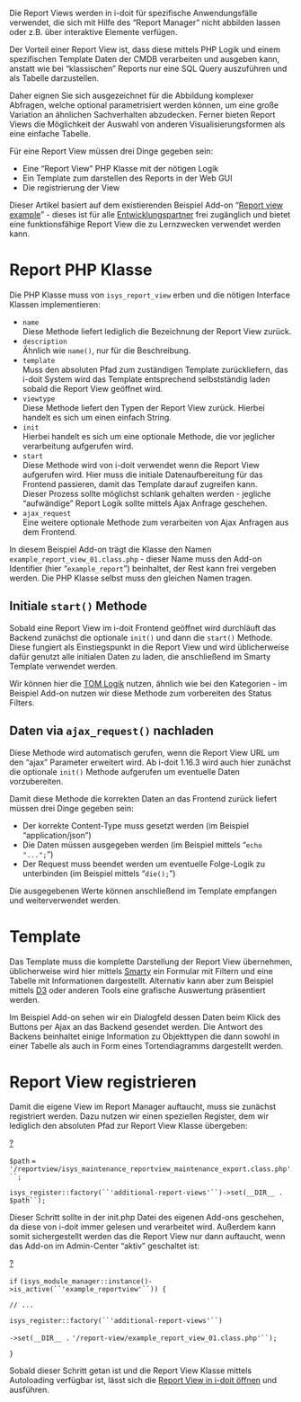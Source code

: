 Die Report Views werden in i-doit für spezifische Anwendungsfälle verwendet, die sich mit Hilfe des “Report Manager” nicht abbilden lassen oder z.B. über interaktive Elemente verfügen.

Der Vorteil einer Report View ist, dass diese mittels PHP Logik und einem spezifischen Template Daten der CMDB verarbeiten und ausgeben kann, anstatt wie bei “klassischen” Reports nur eine SQL Query auszuführen und als Tabelle darzustellen.

Daher eignen Sie sich ausgezeichnet für die Abbildung komplexer Abfragen, welche optional parametrisiert werden können, um eine große Variation an ähnlichen Sachverhalten abzudecken. Ferner bieten Report Views die Möglichkeit der Auswahl von anderen Visualisierungsformen als eine einfache Tabelle.

Für eine Report View müssen drei Dinge gegeben sein:

*   Eine “Report View” PHP Klasse mit der nötigen Logik
*   Ein Template zum darstellen des Reports in der Web GUI
*   Die registrierung der View

Dieser Artikel basiert auf dem existierenden Beispiel Add-on “[Report view example](https://bitbucket.org/synetics/addon-example-reportview/commits/)” - dieses ist für alle [Entwicklungspartner](https://www.i-doit.com/partner/developer/) frei zugänglich und bietet eine funktionsfähige Report View die zu Lernzwecken verwendet werden kann.

Report PHP Klasse
=================

Die PHP Klasse muss von `isys_report_view` erben und die nötigen Interface Klassen implementieren:

*   `name`  
    Diese Methode liefert lediglich die Bezeichnung der Report View zurück.
*   `description`  
    Ähnlich wie `name()`, nur für die Beschreibung.
*   `template`  
    Muss den absoluten Pfad zum zuständigen Template zurückliefern, das i-doit System wird das Template entsprechend selbstständig laden sobald die Report View geöffnet wird.
*   `viewtype`  
    Diese Methode liefert den Typen der Report View zurück. Hierbei handelt es sich um einen einfach String.
*   `init`  
    Hierbei handelt es sich um eine optionale Methode, die vor jeglicher verarbeitung aufgerufen wird.
*   `start`  
    Diese Methode wird von i-doit verwendet wenn die Report View aufgerufen wird. Hier muss die initiale Datenaufbereitung für das Frontend passieren, damit das Template darauf zugreifen kann.  
    Dieser Prozess sollte möglichst schlank gehalten werden - jegliche “aufwändige” Report Logik sollte mittels Ajax Anfrage geschehen.
*   `ajax_request`  
    Eine weitere optionale Methode zum verarbeiten von Ajax Anfragen aus dem Frontend.

In diesem Beispiel Add-on trägt die Klasse den Namen `example_report_view_01.class.php` - dieser Name muss den Add-on Identifier (hier “`example_report`”) beinhaltet, der Rest kann frei vergeben werden. Die PHP Klasse selbst muss den gleichen Namen tragen.

Initiale `start()` Methode
--------------------------

Sobald eine Report View im i-doit Frontend geöffnet wird durchläuft das Backend zunächst die optionale `init()` und dann die `start()` Methode. Diese fungiert als Einstiegspunkt in die Report View und wird üblicherweise dafür genutzt alle initialen Daten zu laden, die anschließend im Smarty Template verwendet werden.

Wir können hier die [TOM Logik](https://kb.i-doit.com/display/de/Kategorien+programmieren#Kategorienprogrammieren-kategorien-programmieren-tom) nutzen, ähnlich wie bei den Kategorien - im Beispiel Add-on nutzen wir diese Methode zum vorbereiten des Status Filters.

Daten via `ajax_request()` nachladen
------------------------------------

Diese Methode wird automatisch gerufen, wenn die Report View URL um den “ajax” Parameter erweitert wird. Ab i-doit 1.16.3 wird auch hier zunächst die optionale `init()` Methode aufgerufen um eventuelle Daten vorzubereiten.

Damit diese Methode die korrekten Daten an das Frontend zurück liefert müssen drei Dinge gegeben sein:

*   Der korrekte Content-Type muss gesetzt werden (im Beispiel “application/json”)
*   Die Daten müssen ausgegeben werden (im Beispiel mittels “`echo "...";`”)
*   Der Request muss beendet werden um eventuelle Folge-Logik zu unterbinden (im Beispiel mittels “`die();`”)

Die ausgegebenen Werte können anschließend im Template empfangen und weiterverwendet werden.

Template
========

Das Template muss die komplette Darstellung der Report View übernehmen, üblicherweise wird hier mittels [Smarty](https://www.smarty.net/docs/en/) ein Formular mit Filtern und eine Tabelle mit Informationen dargestellt. Alternativ kann aber zum Beispiel mittels [D3](https://d3js.org/) oder anderen Tools eine grafische Auswertung präsentiert werden.

Im Beispiel Add-on sehen wir ein Dialogfeld dessen Daten beim Klick des Buttons per Ajax an das Backend gesendet werden. Die Antwort des Backens beinhaltet einige Information zu Objekttypen die dann sowohl in einer Tabelle als auch in Form eines Tortendiagramms dargestellt werden.

Report View registrieren
========================

Damit die eigene View im Report Manager auftaucht, muss sie zunächst registriert werden. Dazu nutzen wir einen speziellen Register, dem wir lediglich den absoluten Pfad zur Report View Klasse übergeben:

[?](#)

`$path` `=` `'/reportview/isys_maintenance_reportview_maintenance_export.class.php'``;`

`isys_register::factory(``'additional-report-views'``)->set(__DIR__ .` `$path``);`

Dieser Schritt sollte in der init.php Datei des eigenen Add-ons geschehen, da diese von i-doit immer gelesen und verarbeitet wird. Außerdem kann somit sichergestellt werden das die Report View nur dann auftaucht, wenn das Add-on im Admin-Center “aktiv” geschaltet ist:

[?](#)

`if` `(isys_module_manager::instance()->is_active(``'example_reportview'``)) {`

`// ...`

`isys_register::factory(``'additional-report-views'``)`

`->set(__DIR__ .` `'/report-view/example_report_view_01.class.php'``);`

`}`

Sobald dieser Schritt getan ist und die Report View Klasse mittels Autoloading verfügbar ist, lässt sich die [Report View in i-doit öffnen](https://kb.i-doit.com/display/de/Report+Manager#ReportManager-ReportViews) und ausführen.